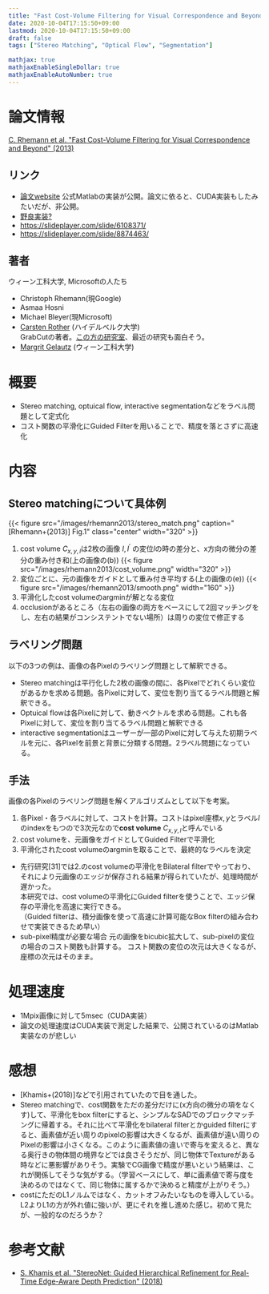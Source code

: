 ```yaml
---
title: "Fast Cost-Volume Filtering for Visual Correspondence and Beyond"
date: 2020-10-04T17:15:50+09:00
lastmod: 2020-10-04T17:15:50+09:00
draft: false
tags: ["Stereo Matching", "Optical Flow", "Segmentation"]

mathjax: true
mathjaxEnableSingleDollar: true
mathjaxEnableAutoNumber: true
---
```

# 論文情報
[C. Rhemann et al. "Fast Cost-Volume Filtering for Visual Correspondence and Beyond" (2013)](https://www.ims.tuwien.ac.at/publications/tuw-202088)

## リンク
- [論文website](https://www.ims.tuwien.ac.at/publications/tuw-202088)
公式Matlabの実装が公開。論文に依ると、CUDA実装もしたみたいだが、非公開。
- [野良実装?](https://github.com/fjordyo0707/StereoMatching-CostFilter)
- https://slideplayer.com/slide/6108371/
- https://slideplayer.com/slide/8874463/

## 著者
ウィーン工科大学, Microsoftの人たち
- Christoph Rhemann(現Google)
- Asmaa Hosni
- Michael Bleyer(現Microsoft)
- [Carsten Rother](https://hci.iwr.uni-heidelberg.de/vislearn/people/carsten-rother/) (ハイデルベルク大学)  
GrabCutの著者。[この方の研究室](https://hci.iwr.uni-heidelberg.de/vislearn/)、最近の研究も面白そう。
- [Margrit Gelautz](https://www.ims.tuwien.ac.at/people/margrit-gelautz) (ウィーン工科大学)


# 概要
- Stereo matching, optuical flow, interactive segmentationなどをラベル問題として定式化
- コスト関数の平滑化にGuided Filterを用いることで、精度を落とさずに高速化


# 内容
## Stereo matchingについて具体例
{{< figure src="/images/rhemann2013/stereo_match.png" caption="[Rhemann+(2013)] Fig.1" class="center" width="320" >}}
1. cost volume $C_{x, y, l}$は2枚の画像 $I, I^{'}$ の変位$l$の時の差分と、x方向の微分の差分の重み付き和(上の画像の(b))
{{< figure src="/images/rhemann2013/cost_volume.png" width="320" >}}
2. 変位ごとに、元の画像をガイドとして重み付き平均する(上の画像の(e))
{{< figure src="/images/rhemann2013/smooth.png" width="160" >}}
3. 平滑化したcost volumeのargminが解となる変位
4. occlusionがあるところ（左右の画像の両方をベースにして2回マッチングをし、左右の結果がコンシステントでない場所）は周りの変位で修正する

## ラベリング問題
以下の3つの例は、画像の各Pixelのラベリング問題として解釈できる。
- Stereo matchingは平行化した2枚の画像の間に、各Pixelでどれくらい変位があるかを求める問題。各Pixelに対して、変位を割り当てるラベル問題と解釈できる。
- Optuical flowは各Pixelに対して、動きベクトルを求める問題。これも各Pixelに対して、変位を割り当てるラベル問題と解釈できる
- interactive segmentationはユーザーが一部のPixelに対して与えた初期ラベルを元に、各Pixelを前景と背景に分類する問題。2ラベル問題になっている。

## 手法
画像の各Pixelのラベリング問題を解くアルゴリズムとして以下を考案。
1. 各Pixel・各ラベルに対して、コストを計算。コストはpixel座標$x, y$とラベル$l$のindexをもつので3次元なので**cost volume** $C_{x, y, l}$と呼んでいる
2. cost volumeを、元画像をガイドとしてGuided Filterで平滑化
3. 平滑化されたcost volumeのargminを取ることで、最終的なラベルを決定

- 先行研究[31]では2.のcost volumeの平滑化をBilateral filterでやっており、それにより元画像のエッジが保存される結果が得られていたが、処理時間が遅かった。  
本研究では、cost volumeの平滑化にGuided filterを使うことで、エッジ保存の平滑化を高速に実行できる。  
（Guided filterは、積分画像を使って高速に計算可能なBox filterの組み合わせで実装できるため早い）
- sub-pixel精度が必要な場合
元の画像をbicubic拡大して、sub-pixelの変位の場合のコスト関数も計算する。
コスト関数の変位の次元は大きくなるが、座標の次元はそのまま。


# 処理速度
- 1Mpix画像に対して5msec（CUDA実装）
- 論文の処理速度はCUDA実装で測定した結果で、公開されているのはMatlab実装なのが悲しい


# 感想
- [Khamis+(2018)]などで引用されていたので目を通した。
- Stereo matchingで、cost関数をただの差分だけに(x方向の微分の項をなくす)して、平滑化をbox filterにすると、シンプルなSADでのブロックマッチングに帰着する。それに比べて平滑化をbilateral filterとかguided filterにすると、画素値が近い周りのpixelの影響は大きくなるが、画素値が遠い周りのPixelの影響は小さくなる。このように画素値の違いで寄与を変えると、異なる奥行きの物体間の境界などでは良さそうだが、同じ物体でTextureがある時などに悪影響がありそう。実験でCG画像で精度が悪いという結果は、これが関係してそうな気がする。（学習ベースにして、単に画素値で寄与度を決めるのではなくて、同じ物体に属するかで決めると精度が上がりそう。）
- costにただのL1ノルムではなく、カットオフみたいなものを導入している。L2よりL1の方が外れ値に強いが、更にそれを推し進めた感じ。初めて見たが、一般的なのだろうか？


# 参考文献
- [S. Khamis et al. "StereoNet: Guided Hierarchical Refinement for Real-Time Edge-Aware Depth Prediction" (2018)](https://arxiv.org/abs/1807.08865)
